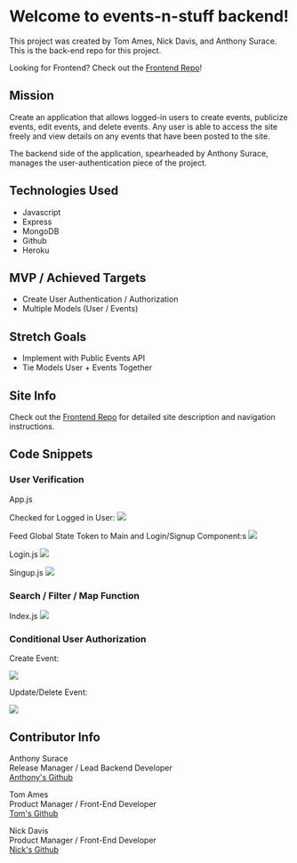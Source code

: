 # Welcome to events-n-stuff backend!

This project was created by Tom Ames, Nick Davis, and Anthony Surace. This is the back-end repo for this project.

Looking for Frontend? Check out the <a href="https://github.com/ajsur1017/events-n-stuff-frontend">Frontend Repo</a>!

## Mission

Create an application that allows logged-in users to create events, publicize events, edit events, and delete events. Any user is able to access the site freely and view details on any events that have been posted to the site.

The backend side of the application, spearheaded by Anthony Surace, manages the user-authentication piece of the project. 

## Technologies Used 

- Javascript
- Express
- MongoDB
- Github
- Heroku

## MVP / Achieved Targets

- Create User Authentication / Authorization
- Multiple Models (User / Events)

## Stretch Goals

- Implement with Public Events API
- Tie Models User + Events Together

## Site Info

Check out the <a href="https://github.com/ajsur1017/events-n-stuff-frontend">Frontend Repo</a> for detailed site description and navigation instructions.

## Code Snippets

### User Verification 

App.js

Checked for Logged in User:
<img src="https://imgur.com/dGX8l0o.png"/>

Feed Global State Token to Main and Login/Signup Component:s
<img src="https://imgur.com/Ia4Za0l.png"/>

Login.js
<img src="https://imgur.com/oeeg2vd.png"/>

Singup.js
<img src="https://imgur.com/O7HgDcV.png"/>

### Search / Filter / Map Function
Index.js
<img src="https://imgur.com/VoKGQIV.png"/>

### Conditional User Authorization

Create Event:

<img src="https://imgur.com/szONf4v.png"/>

Update/Delete Event:

<img src="https://imgur.com/wXmd4lD.png"/>

## Contributor Info

Anthony Surace<br>
Release Manager / Lead Backend Developer<br>
<a href="https://github.com/ajsur1017">Anthony's Github</a>

Tom Ames<br>
Product Manager / Front-End Developer <br>
<a href="https://github.com/tsames">Tom's Github</a>

Nick Davis<br>
Product Manager / Front-End Developer <br>
<a href="https://github.com/nickdavis1018">Nick's Github</a>


